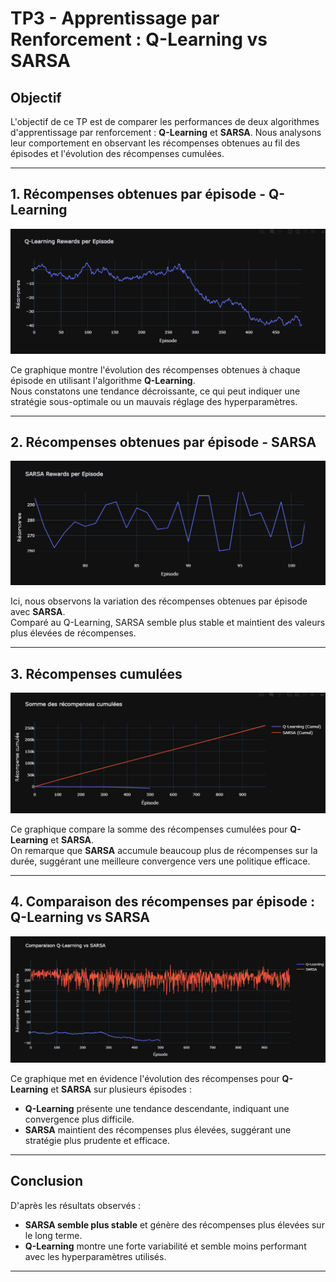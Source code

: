 # TP3 - Apprentissage par Renforcement : Q-Learning vs SARSA

## Objectif
L'objectif de ce TP est de comparer les performances de deux algorithmes d'apprentissage par renforcement : **Q-Learning** et **SARSA**. Nous analysons leur comportement en observant les récompenses obtenues au fil des épisodes et l'évolution des récompenses cumulées.

---

## 1. Récompenses obtenues par épisode - Q-Learning
![Q-Learning Rewards](/TP03/img/1.png)

Ce graphique montre l'évolution des récompenses obtenues à chaque épisode en utilisant l'algorithme **Q-Learning**.  
Nous constatons une tendance décroissante, ce qui peut indiquer une stratégie sous-optimale ou un mauvais réglage des hyperparamètres.

---

## 2. Récompenses obtenues par épisode - SARSA
![SARSA Rewards](/TP03/img/2.png)

Ici, nous observons la variation des récompenses obtenues par épisode avec **SARSA**.  
Comparé au Q-Learning, SARSA semble plus stable et maintient des valeurs plus élevées de récompenses.

---

## 3. Récompenses cumulées
![Récompenses cumulées](/TP03/img/3.png)

Ce graphique compare la somme des récompenses cumulées pour **Q-Learning** et **SARSA**.  
On remarque que **SARSA** accumule beaucoup plus de récompenses sur la durée, suggérant une meilleure convergence vers une politique efficace.

---

## 4. Comparaison des récompenses par épisode : Q-Learning vs SARSA
![Comparaison Q-Learning vs SARSA](/TP03/img/4.png)

Ce graphique met en évidence l'évolution des récompenses pour **Q-Learning** et **SARSA** sur plusieurs épisodes :
- **Q-Learning** présente une tendance descendante, indiquant une convergence plus difficile.
- **SARSA** maintient des récompenses plus élevées, suggérant une stratégie plus prudente et efficace.

---

## Conclusion
D'après les résultats observés :
- **SARSA semble plus stable** et génère des récompenses plus élevées sur le long terme.
- **Q-Learning** montre une forte variabilité et semble moins performant avec les hyperparamètres utilisés.

---